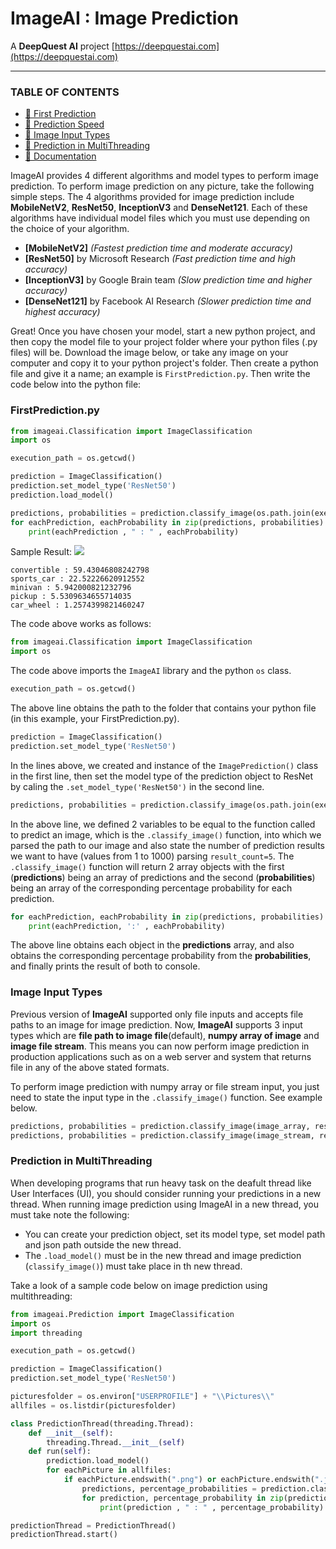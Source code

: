 # ImageAI : Image Prediction
A **DeepQuest AI** project [https://deepquestai.com](https://deepquestai.com)

---

### TABLE OF CONTENTS
- <a href="#firstprediction" > :white_square_button: First Prediction</a>
- <a href="#predictionspeed" > :white_square_button: Prediction Speed</a>
- <a href="#inputtype" > :white_square_button: Image Input Types</a>
- <a href="#threadprediction" > :white_square_button: Prediction in MultiThreading</a>
- <a href="#documentation" > :white_square_button: Documentation</a>

ImageAI provides 4 different algorithms and model types to perform image prediction.
To perform image prediction on any picture, take the following simple steps.  The 4 algorithms provided for
image prediction include **MobileNetV2**, **ResNet50**, **InceptionV3** and **DenseNet121**. Each of these
algorithms have individual model files which you must use depending on the choice of your algorithm.
   
- **[MobileNetV2]** _(Fastest prediction time and moderate accuracy)_
- **[ResNet50]** by Microsoft Research _(Fast prediction time and high accuracy)_
- **[InceptionV3]** by Google Brain team _(Slow prediction time and higher accuracy)_
- **[DenseNet121]** by Facebook AI Research _(Slower prediction time and highest accuracy)_

Great! Once you have chosen your model, start a new python project, and then copy the model file to your project
folder where your python files (.py files) will be. Download the image below, or take any image on your computer
and copy it to your python project's folder. Then create a python file and give it a name; an example is `FirstPrediction.py`.
Then write the code below into the python file:
      
### FirstPrediction.py
<div id="firstprediction"></div>

```python
from imageai.Classification import ImageClassification
import os

execution_path = os.getcwd()

prediction = ImageClassification()
prediction.set_model_type('ResNet50')
prediction.load_model()

predictions, probabilities = prediction.classify_image(os.path.join(execution_path, "1.jpg"), result_count=5)
for eachPrediction, eachProbability in zip(predictions, probabilities):
    print(eachPrediction , " : " , eachProbability)
```

Sample Result:
![](../../data-images/1.jpg)

```
convertible : 59.43046808242798
sports_car : 22.52226620912552
minivan : 5.942000821232796
pickup : 5.5309634655714035
car_wheel : 1.2574399821460247
```

The code above works as follows:
```python
from imageai.Classification import ImageClassification
import os
```
The code above imports the `ImageAI` library and the python `os` class.
```python
execution_path = os.getcwd()
```
The above line obtains the path to the folder that contains your python file (in this example, your FirstPrediction.py).

```python
prediction = ImageClassification()
prediction.set_model_type('ResNet50')
```
In the lines above, we created and instance of the `ImagePrediction()` class in the first line, then set the model type of the prediction object to ResNet by caling the `.set_model_type('ResNet50')` in the second line.

```python
predictions, probabilities = prediction.classify_image(os.path.join(execution_path, "1.jpg"), result_count=5 )
```

In the above line, we defined 2 variables to be equal to the function called to predict an image, which is the `.classify_image()` function, into which we parsed the path to our image and also state the number of prediction results we want to have (values from 1 to 1000) parsing `result_count=5`. The `.classify_image()` function will return 2 array objects with the first (**predictions**) being an array of predictions and the second (**probabilities**) being an array of the corresponding percentage probability for each prediction.

```python
for eachPrediction, eachProbability in zip(predictions, probabilities):
    print(eachPrediction, ':' , eachProbability)
```
The above line obtains each object in the **predictions** array, and also obtains the corresponding percentage probability from the **probabilities**, and finally prints the result of both to console.


<!-- ### Prediction Speed
<div id="predictionspeed"></div>

**ImageAI** now provides prediction speeds for all image prediction tasks. The prediction speeds allow you to reduce the time of prediction at a rate between 20% - 60%, and yet having just slight changes but accurate prediction results. The available prediction speeds are **"normal"**(default), **"fast"**, **"faster"** and **"fastest"**.
All you need to do is to state the speed mode you desire when loading the model as seen below.

```python
prediction.load_model(prediction_speed="fast")
```

To observe the differences in the prediction speeds, look below for each speed applied to multiple prediction with time taken to predict and predictions given. Note: Speeds will vary from computer to computer

**Prediction Speed = "normal" , Prediction Time = 2 seconds**
```
convertible : 59.43046808242798
sports_car : 22.52226620912552
minivan : 5.941995605826378
pickup : 5.5309634655714035
car_wheel : 1.2574387714266777
```

**Prediction Speed = "fast" , Prediction Time = 3.4 seconds**
```
sports_car : 55.5136501789093
pickup : 19.860029220581055
convertible : 17.88402795791626
tow_truck : 2.357563190162182
car_wheel : 1.8646160140633583
-----------------------
drum : 12.241223454475403
toilet_tissue : 10.96322312951088
car_wheel : 10.776633024215698
dial_telephone : 9.840480983257294
toilet_seat : 8.989936858415604
-----------------------
vulture : 52.81011462211609
bustard : 45.628002285957336
kite : 0.8065823465585709
goose : 0.3629807382822037
crane : 0.21266008261591196
-----------------------
```

**Prediction Speed = "faster" , Prediction Time = 2.7 seconds**
```
sports_car : 79.90474104881287
tow_truck : 9.751049429178238
convertible : 7.056044787168503
racer : 1.8735893070697784
car_wheel : 0.7379394955933094
-----------------------
oil_filter : 73.52778315544128
jeep : 11.926891654729843
reflex_camera : 7.9965077340602875
Polaroid_camera : 0.9798810817301273
barbell : 0.8661789819598198
-----------------------
vulture : 93.00530552864075
bustard : 6.636220961809158
kite : 0.15161558985710144
bald_eagle : 0.10513027664273977
crane : 0.05982434959150851
-----------------------
```

**Prediction Speed = "fastest" , Prediction Time = 2.2 seconds**
```
tow_truck : 62.5033438205719
sports_car : 31.26143217086792
racer : 2.2139860317111015
fire_engine : 1.7813067883253098
ambulance : 0.8790366351604462
-----------------------
reflex_camera : 94.00787949562073
racer : 2.345871739089489
jeep : 1.6016140580177307
oil_filter : 1.4121259562671185
lens_cap : 0.1283118617720902
-----------------------
kite : 98.5377550125122
vulture : 0.7469987496733665
bustard : 0.36855682265013456
bald_eagle : 0.2437378279864788
great_grey_owl : 0.0699841941241175
-----------------------
```

**PLEASE NOTE:**  When adjusting speed modes, it is best to use models that have higher accuracies like the DenseNet or InceptionV3 models, or use it in case scenarios where the images predicted are iconic. -->


### Image Input Types
<div id="inputtype"></div>

Previous version of **ImageAI** supported only file inputs and accepts file paths to an image for image prediction.
Now, **ImageAI** supports 3 input types which are **file path to image file**(default), **numpy array of image** and **image file stream**.
This means you can now perform image prediction in production applications such as on a web server and system
that returns file in any of the above stated formats.

To perform image prediction with numpy array or file stream input, you just need to state the input type
in the `.classify_image()` function. See example below.

```python
predictions, probabilities = prediction.classify_image(image_array, result_count=5 , input_type="array" ) # For numpy array input type
predictions, probabilities = prediction.classify_image(image_stream, result_count=5 , input_type="stream" ) # For file stream input type
```

### Prediction in MultiThreading
<div id="threadprediction"></div>

When developing programs that run heavy task on the deafult thread like User Interfaces (UI),
you should consider running your predictions in a new thread. When running image prediction using ImageAI in
a new thread, you must take note the following:
- You can create your prediction object, set its model type, set model path and json path outside the new thread.
- The `.load_model()` must be in the new thread and image prediction (`classify_image()`) must take place in th new thread.

Take a look of a sample code below on image prediction using multithreading:
```python
from imageai.Prediction import ImageClassification
import os
import threading

execution_path = os.getcwd()

prediction = ImageClassification()
prediction.set_model_type('ResNet50')

picturesfolder = os.environ["USERPROFILE"] + "\\Pictures\\"
allfiles = os.listdir(picturesfolder)

class PredictionThread(threading.Thread):
    def __init__(self):
        threading.Thread.__init__(self)
    def run(self):
        prediction.load_model()
        for eachPicture in allfiles:
            if eachPicture.endswith(".png") or eachPicture.endswith(".jpg"):
                predictions, percentage_probabilities = prediction.classify_image(picturesfolder + eachPicture, result_count=1)
                for prediction, percentage_probability in zip(predictions, probabilities):
                    print(prediction , " : " , percentage_probability)

predictionThread = PredictionThread()
predictionThread.start()

```


<!-- ### Documentation

We have provided full documentation for all **ImageAI** classes and functions in 3 major languages. Find links below:**

* Documentation - **English Version  [https://imageai.readthedocs.io](https://imageai.readthedocs.io)**
* Documentation - **Chinese Version  [https://imageai-cn.readthedocs.io](https://imageai-cn.readthedocs.io)**
* Documentation - **French Version  [https://imageai-fr.readthedocs.io](https://imageai-fr.readthedocs.io)** -->

